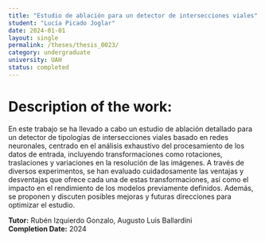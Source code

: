 ```yaml
---
title: "Estudio de ablación para un detector de intersecciones viales"
student: "Lucía Picado Joglar"
date: 2024-01-01
layout: single
permalink: /theses/thesis_0023/
category: undergraduate
university: UAH
status: completed
---
```


# Description of the work:
En este trabajo se ha llevado a cabo un estudio de ablación detallado para un detector de tipologías de
intersecciones viales basado en redes neuronales, centrado en el análisis exhaustivo del procesamiento
de los datos de entrada, incluyendo transformaciones como rotaciones, traslaciones y variaciones en
la resolución de las imágenes. A través de diversos experimentos, se han evaluado cuidadosamente
las ventajas y desventajas que ofrece cada una de estas transformaciones, así como el impacto en el
rendimiento de los modelos previamente definidos. Además, se proponen y discuten posibles mejoras
y futuras direcciones para optimizar el estudio.  

**Tutor:** Rubén Izquierdo Gonzalo, Augusto Luis Ballardini  
**Completion Date:** 2024  

